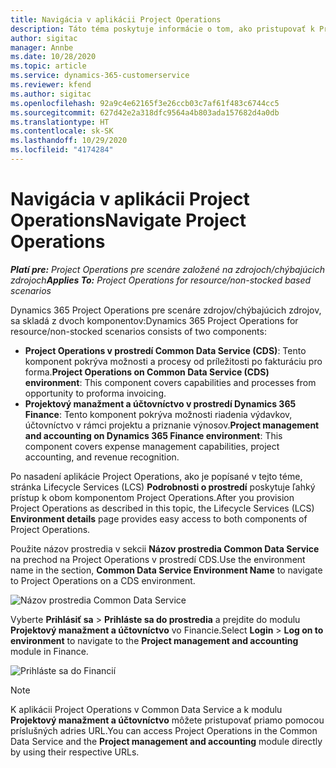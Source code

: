 ```yaml
---
title: Navigácia v aplikácii Project Operations
description: Táto téma poskytuje informácie o tom, ako pristupovať k Project Operations z Lifecycle Services.
author: sigitac
manager: Annbe
ms.date: 10/28/2020
ms.topic: article
ms.service: dynamics-365-customerservice
ms.reviewer: kfend
ms.author: sigitac
ms.openlocfilehash: 92a9c4e62165f3e26ccb03c7af61f483c6744cc5
ms.sourcegitcommit: 627d42e2a318dfc9564a4b803ada157682d4a0db
ms.translationtype: HT
ms.contentlocale: sk-SK
ms.lasthandoff: 10/29/2020
ms.locfileid: "4174284"
---
```

# <a name="navigate-project-operations"></a><span data-ttu-id="87584-103">Navigácia v aplikácii Project Operations</span><span class="sxs-lookup"><span data-stu-id="87584-103">Navigate Project Operations</span></span>

<span data-ttu-id="87584-104">_**Platí pre:** Project Operations pre scenáre založené na zdrojoch/chýbajúcich zdrojoch_</span><span class="sxs-lookup"><span data-stu-id="87584-104">_**Applies To:** Project Operations for resource/non-stocked based scenarios_</span></span>

<span data-ttu-id="87584-105">Dynamics 365 Project Operations pre scenáre zdrojov/chýbajúcich zdrojov, sa skladá z dvoch komponentov:</span><span class="sxs-lookup"><span data-stu-id="87584-105">Dynamics 365 Project Operations for resource/non-stocked scenarios consists of two components:</span></span> 

 - <span data-ttu-id="87584-106">**Project Operations v prostredí Common Data Service (CDS)**: Tento komponent pokrýva možnosti a procesy od príležitosti po fakturáciu pro forma.</span><span class="sxs-lookup"><span data-stu-id="87584-106">**Project Operations on Common Data Service (CDS) environment**: This component covers capabilities and processes from opportunity to proforma invoicing.</span></span> 
 - <span data-ttu-id="87584-107">**Projektový manažment a účtovníctvo v prostredí Dynamics 365 Finance**: Tento komponent pokrýva možnosti riadenia výdavkov, účtovníctvo v rámci projektu a priznanie výnosov.</span><span class="sxs-lookup"><span data-stu-id="87584-107">**Project management and accounting on Dynamics 365 Finance environment**: This component covers expense management capabilities, project accounting, and revenue recognition.</span></span> 

<span data-ttu-id="87584-108">Po nasadení aplikácie Project Operations, ako je popísané v tejto téme, stránka Lifecycle Services (LCS) **Podrobnosti o prostredí** poskytuje ľahký prístup k obom komponentom Project Operations.</span><span class="sxs-lookup"><span data-stu-id="87584-108">After you provision Project Operations as described in this topic, the Lifecycle Services (LCS) **Environment details** page provides easy access to both components of Project Operations.</span></span>  

<span data-ttu-id="87584-109">Použite názov prostredia v sekcii **Názov prostredia Common Data Service** na prechod na Project Operations v prostredí CDS.</span><span class="sxs-lookup"><span data-stu-id="87584-109">Use the environment name in the section, **Common Data Service Environment Name** to navigate to Project Operations on a CDS environment.</span></span> 

  ![Názov prostredia Common Data Service](./media/environment-name.PNG)

<span data-ttu-id="87584-111">Vyberte **Prihlásiť sa** > **Prihláste sa do prostredia** a prejdite do modulu **Projektový manažment a účtovníctvo** vo Financie.</span><span class="sxs-lookup"><span data-stu-id="87584-111">Select **Login** > **Log on to environment** to navigate to the **Project management and accounting** module in Finance.</span></span>  

   ![Prihláste sa do Financií](./media/environment-login.PNG)

> [!NOTE]
> <span data-ttu-id="87584-113">K aplikácii Project Operations v Common Data Service a k modulu **Projektový manažment a účtovníctvo** môžete pristupovať priamo pomocou príslušných adries URL.</span><span class="sxs-lookup"><span data-stu-id="87584-113">You can access Project Operations in the Common Data Service and the **Project management and accounting** module directly by using their respective URLs.</span></span> 
